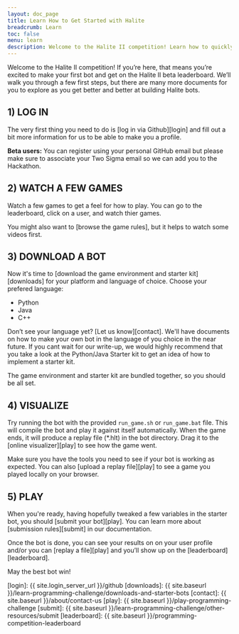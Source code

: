 ```yaml
---
layout: doc_page
title: Learn How to Get Started with Halite
breadcrumb: Learn
toc: false
menu: learn
description: Welcome to the Halite II competition! Learn how to quickly get started downloading, building, and submitting and AI bot.
---
```


Welcome to the Halite II competition!  If you’re here, that means you’re excited to make your first bot and get on the Halite II beta leaderboard. We’ll walk you through a few first steps, but there are many more documents for you to explore as you get better and better at building Halite bots.

## 1) LOG IN
    
The very first thing you need to do is [log in via Github][login] and fill out a bit more information for us to be able to make you a profile.

__Beta users:__ You can register using your personal GitHub email but please make sure to associate your Two Sigma email so we can add you to the Hackathon.

## 2) WATCH A FEW GAMES

Watch a few games to get a feel for how to play. You can go to the leaderboard, click on a user, and watch thier games.

You might also want to [browse the game rules], but it helps to watch some videos first.    


## 3) DOWNLOAD A BOT

Now it's time to [download the game environment and starter kit][downloads] for your platform and language of choice. Choose your prefered language:
    
- Python
- Java
- C++
    
Don’t see your language yet? [Let us know][contact]. We'll have documents on how to make your own bot in the language of you choice in the near future. If you cant wait for our write-up, we would highly recommend that you take a look at the Python/Java Starter kit to get an idea of how to implement a starter kit.
    
The game environment and starter kit are bundled together, so you should be all set.

## 4) VISUALIZE

Try running the bot with the provided `run_game.sh` or `run_game.bat` file. This will compile the bot and play it against itself automatically. When the game ends, it will produce a replay file (*.hlt) in the bot directory. Drag it to the [online visualizer][play] to see how the game went.

Make sure you have the tools you need to see if your bot is working as expected. You can also [upload a replay file][play] to see a game you played locally on your browser. 
    
## 5) PLAY
When you're ready, having hopefully tweaked a few variables in the starter bot, you should [submit your bot][play]. You can learn more about [submission rules][submit] in our documentation. 

Once the bot is done, you can see your results on on your user profile and/or you can [replay a file][play] and you’ll show up on the [leaderboard][leaderboard].
 
May the best bot win!


[login]: {{ site.login_server_url }}/github
[downloads]: {{ site.baseurl }}/learn-programming-challenge/downloads-and-starter-bots
[contact]: {{ site.baseurl }}/about/contact-us
[play]: {{ site.baseurl }}/play-programming-challenge
[submit]: {{ site.baseurl }}/learn-programming-challenge/other-resources/submit
[leaderboard]: {{ site.baseurl }}/programming-competition-leaderboard